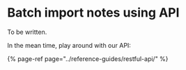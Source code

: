 # Batch import notes using API

To be written.

In the mean time, play around with our API:

{% page-ref page="../reference-guides/restful-api/" %}



